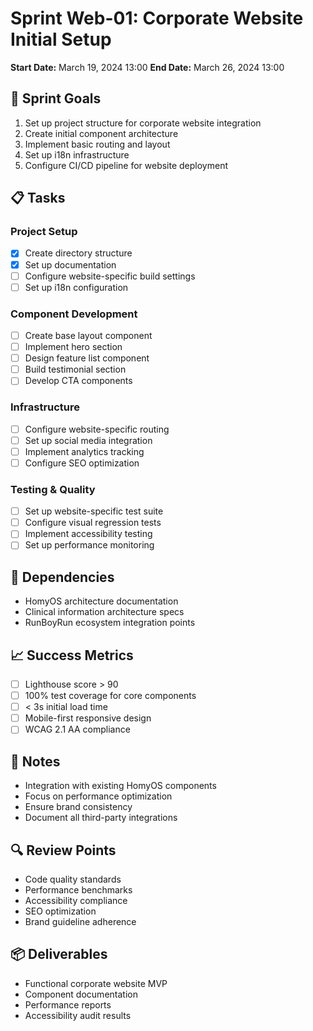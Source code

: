 # Sprint Web-01: Corporate Website Initial Setup

**Start Date:** March 19, 2024 13:00
**End Date:** March 26, 2024 13:00

## 🎯 Sprint Goals

1. Set up project structure for corporate website integration
2. Create initial component architecture
3. Implement basic routing and layout
4. Set up i18n infrastructure
5. Configure CI/CD pipeline for website deployment

## 📋 Tasks

### Project Setup

- [x] Create directory structure
- [x] Set up documentation
- [ ] Configure website-specific build settings
- [ ] Set up i18n configuration

### Component Development

- [ ] Create base layout component
- [ ] Implement hero section
- [ ] Design feature list component
- [ ] Build testimonial section
- [ ] Develop CTA components

### Infrastructure

- [ ] Configure website-specific routing
- [ ] Set up social media integration
- [ ] Implement analytics tracking
- [ ] Configure SEO optimization

### Testing & Quality

- [ ] Set up website-specific test suite
- [ ] Configure visual regression tests
- [ ] Implement accessibility testing
- [ ] Set up performance monitoring

## 🔄 Dependencies

- HomyOS architecture documentation
- Clinical information architecture specs
- RunBoyRun ecosystem integration points

## 📈 Success Metrics

- [ ] Lighthouse score > 90
- [ ] 100% test coverage for core components
- [ ] < 3s initial load time
- [ ] Mobile-first responsive design
- [ ] WCAG 2.1 AA compliance

## 📝 Notes

- Integration with existing HomyOS components
- Focus on performance optimization
- Ensure brand consistency
- Document all third-party integrations

## 🔍 Review Points

- Code quality standards
- Performance benchmarks
- Accessibility compliance
- SEO optimization
- Brand guideline adherence

## 📦 Deliverables

- Functional corporate website MVP
- Component documentation
- Performance reports
- Accessibility audit results

